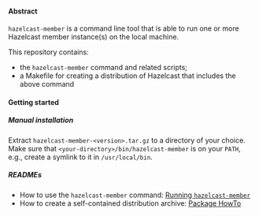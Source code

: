 #### Abstract

`hazelcast-member` is a command line tool that is able to run one or more Hazelcast member
instance(s) on the local machine.

This repository contains:

- the `hazelcast-member` command and related scripts;
- a Makefile for creating a distribution of Hazelcast that includes the above command

#### Getting started

##### Manual installation

Extract `hazelcast-member-<version>.tar.gz` to a directory of your choice.
Make sure that `<your-directory>/bin/hazelcast-member` is on your `PATH`,
e.g., create a symlink to it in `/usr/local/bin`.

##### READMEs

- How to use the `hazelcast-member` command: [Running `hazelcast-member`](README-Running.txt)
- How to create a self-contained distribution archive: [Package HowTo](README-Package-HowTo.md)
